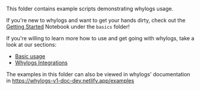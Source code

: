This folder contains example scripts demonstrating whylogs usage.

If you're new to whylogs and want to get your hands dirty, check out the [Getting Started](./basic/Getting_Started.ipynb) Notebook under the `basics` folder!

If you're willing to learn more how to use and get going with whylogs, take a look at our sections:

- [Basic usage](./basic)
- [Whylogs Integrations](./integrations/)

The examples in this folder can also be viewed in whylogs' documentation in https://whylogs-v1-doc-dev.netlify.app/examples
